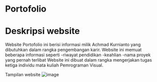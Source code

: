 # Portofolio
# Deskripsi website
Website Portofolio ini berisi informasi milik Achmad Kurnianto yang dibutuhkan dalam rangka pengembangan karir. Website ini memuat beberapa informasi seperti
    -riwayat pendidikan
    -keahlian
    -nama proyek yang pernah terlibat
Website ini dibuat dalam rangka mengerjakan tugas ketiga individu mata kuliah Pemrograman Visual.

Tampilan website
![image](https://github.com/Trsn01/Portofolio/assets/117505068/0a19ed32-a10d-4577-93ba-7a89b68eba51)
